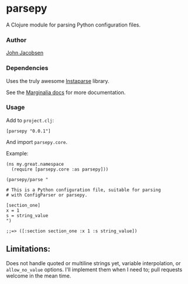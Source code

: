 # parsepy

A Clojure module for parsing Python configuration files.

### Author

[John Jacobsen](http://eigenhombre.com)

### Dependencies

Uses the truly awesome [Instaparse](https://github.com/Engelberg/instaparse) library.

See the [Marginalia
docs](http://eigenhombre.com/semi-literate-programming/parsepy.html)
for more documentation.

### Usage

Add to `project.clj`:

    [parsepy "0.0.1"]

And import `parsepy.core`.

Example:

    (ns my.great.namespace
      (require [parsepy.core :as parsepy]))

    (parsepy/parse "

    # This is a Python configuration file, suitable for parsing 
    # with ConfigParser or parsepy.
    
    [section_one]
    x = 1
    s = string_value
    ")

    ;;=> ([:section section_one :x 1 :s string_value])

## Limitations:

Does not handle quoted or multiline strings yet, variable
interpolation, or `allow_no_value` options. I'll implement them when I
need to; pull requests welcome in the mean time.
